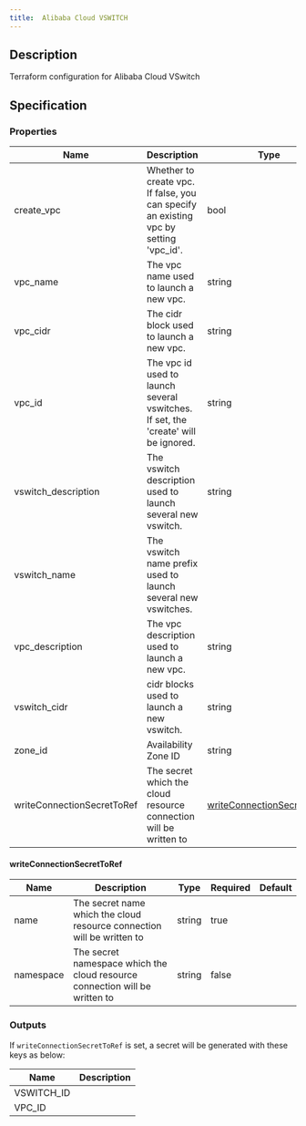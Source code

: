 ```yaml
---
title:  Alibaba Cloud VSWITCH
---
```


## Description

Terraform configuration for Alibaba Cloud VSwitch

## Specification


### Properties

 Name | Description | Type | Required | Default 
 ------------ | ------------- | ------------- | ------------- | ------------- 
 create_vpc | Whether to create vpc. If false, you can specify an existing vpc by setting 'vpc_id'. | bool | true |  
 vpc_name | The vpc name used to launch a new vpc. | string | true |  
 vpc_cidr | The cidr block used to launch a new vpc. | string | true |  
 vpc_id | The vpc id used to launch several vswitches. If set, the 'create' will be ignored. | string | true |  
 vswitch_description | The vswitch description used to launch several new vswitch. | string | true |  
 vswitch_name | The vswitch name prefix used to launch several new vswitches. |  | true |  
 vpc_description | The vpc description used to launch a new vpc. | string | true |  
 vswitch_cidr | cidr blocks used to launch a new vswitch. | string | true |  
 zone_id | Availability Zone ID | string | true |  
 writeConnectionSecretToRef | The secret which the cloud resource connection will be written to | [writeConnectionSecretToRef](#writeConnectionSecretToRef) | false |  


#### writeConnectionSecretToRef

 Name | Description | Type | Required | Default 
 ------------ | ------------- | ------------- | ------------- | ------------- 
 name | The secret name which the cloud resource connection will be written to | string | true |  
 namespace | The secret namespace which the cloud resource connection will be written to | string | false |  


### Outputs

If `writeConnectionSecretToRef` is set, a secret will be generated with these keys as below:

 Name | Description 
 ------------ | ------------- 
 VSWITCH_ID | 
 VPC_ID | 
